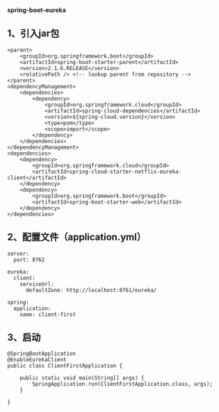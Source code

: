 **spring-boot-eureka**

1、引入jar包
- 
    <parent>
        <groupId>org.springframework.boot</groupId>
        <artifactId>spring-boot-starter-parent</artifactId>
        <version>2.1.6.RELEASE</version>
        <relativePath /> <!-- lookup parent from repository -->
    </parent>
    <dependencyManagement>
        <dependencies>
            <dependency>
                <groupId>org.springframework.cloud</groupId>
                <artifactId>spring-cloud-dependencies</artifactId>
                <version>${spring-cloud.version}</version>
                <type>pom</type>
                <scope>import</scope>
            </dependency>
        </dependencies>
    </dependencyManagement>
    <dependencies>
        <dependency>
            <groupId>org.springframework.cloud</groupId>
            <artifactId>spring-cloud-starter-netflix-eureka-client</artifactId>
        </dependency>
        <dependency>
            <groupId>org.springframework.boot</groupId>
            <artifactId>spring-boot-starter-web</artifactId>
        </dependency>
    </dependencies>
    
2、配置文件（application.yml）
-
    server:
      port: 8762
    
    eureka:
      client:
        serviceUrl:
          defaultZone: http://localhost:8761/eureka/
    
    spring:
      application:
        name: client-first
        
3、启动
-
    @SpringBootApplication
    @EnableEurekaClient
    public class ClientFirstApplication {
    
        public static void main(String[] args) {
            SpringApplication.run(ClientFirstApplication.class, args);
        }
    
    }
    